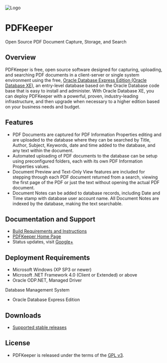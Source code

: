 ![Logo](https://github.com/robertfrasca/PDFKeeper/blob/master/Source/Resources/Logo/PDFKeeper.bmp) 
# PDFKeeper
Open Source PDF Document Capture, Storage, and Search

## Overview
PDFKeeper is free, open source software designed for capturing, uploading, and searching PDF documents in a client-server or single system environment using the free,  [Oracle Database Express Edition (Oracle Database XE)](http://www.oracle.com/technetwork/database/database-technologies/express-edition/overview/index.html), an entry-level database based on the Oracle Database code base that is easy to install and administer. With Oracle Database XE, you can deploy PDFKeeper with a powerful, proven, industry-leading infrastructure, and then upgrade when necessary to a higher edition based on your business needs and budget.

## Features
* PDF Documents are captured for PDF Information Properties editing and are uploaded to the database where they can be searched by Title, Author, Subject, Keywords, date and time added to the database, and any text within the document. 
* Automated uploading of PDF documents to the database can be setup using preconfigured folders, each with its own PDF Information Properties values. 
* Document Preview and Text-Only View features are included for stepping through each PDF document returned from a search, viewing the first page of the PDF or just the text without opening the actual PDF document. 
* Document Notes can be added to database records, including Date and Time stamp with database user account name. All Document Notes are indexed by the database, making the text searchable.

## Documentation and Support
* [Build Requirements and Instructions](https://github.com/robertfrasca/PDFKeeper/blob/master/Source/BUILD-README.txt)
* [PDFKeeper Home Page](https://bit.ly/pdfkeeper)
* Status updates, visit [Google+](https://plus.google.com/103180603238817050437)

## Deployment Requirements
* Microsoft Windows (XP SP3 or newer)
* Microsoft .NET Framework 4.0 (Client or Extended) or above
* Oracle ODP.NET, Managed Driver

Database Management System
* Oracle Database Express Edition

## Downloads
* [Supported stable releases](https://pdfkeeper.codeplex.com/releases/view/616109)

## License
* PDFKeeper is released under the terms of the [GPL v3](https://github.com/robertfrasca/PDFKeeper/blob/master/Source/LICENSE.txt).
